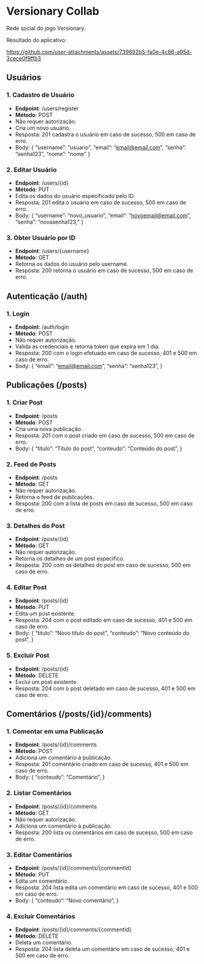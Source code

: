 # Versionary Collab
Rede social do jogo Versionary.

Resultado do aplicativo: 

https://github.com/user-attachments/assets/739692b5-fa0e-4c86-a95d-3cece0f9ffb3


## Usuários 
 
### 1. Cadastro de Usuário
- **Endpoint**: /users/register
- **Método**: POST
- Não requer autorização.
- Cria um novo usuário.
- Resposta: 201 cadastra o usuário em caso de sucesso, 500 em caso de erro.
- Body: {
  “username”: “usuario”,
  “email”: “email@email.com”,
  “senha”: “senha123”,
  “nome”: “nome”
}

### 2. Editar Usuário
- **Endpoint**: /users/{id}
- **Método**: PUT
- Edita os dados do usuário especificado pelo ID.
- Resposta: 201 edita o usuário em caso de sucesso, 500 em caso de erro.
- Body: { 
             “username”: “novo_usuario”,
              “email”: “novoemail@email.com”,
              “senha”: “novasenha123,”
}

### 3. Obter Usuário por ID
- **Endpoint**: /users/{username}
- **Método**: GET
- Retorna os dados do usuário pelo username.
- Resposta: 200 retorna o usuário em caso de sucesso, 500 em caso de erro.


## Autenticação (/auth)
 
### 1. Login
- **Endpoint**: /auth/login
- **Método**: POST
- Não requer autorização.
- Valida as credenciais e retorna token que expira em 1 dia.
- Resposta: 200 com o login efetuado em caso de sucesso, 401 e 500 em caso de erro.
- Body: {
              “email”: “email@email.com”,
              “senha”: “senha123”,
}


## Publicações (/posts)
 
### 1. Criar Post
- **Endpoint**: /posts
- **Método**: POST
- Cria uma nova publicação.
- Resposta: 201 com o post criado em caso de sucesso, 500 em caso de erro.
- Body: {
              “titulo”: “Título do post”,
              “conteudo”: “Conteúdo do post”,
}

### 2. Feed de Posts
- **Endpoint**: /posts
- **Método**: GET
- Não requer autorização.
- Retorna o feed de publicações.
- Resposta: 200 com a lista de posts em caso de sucesso, 500 em caso de erro.

### 3. Detalhes do Post
- **Endpoint**: /posts/{id}
- **Método**: GET
- Não requer autorização.
- Retorna os detalhes de um post específico.
- Resposta: 200 com os detalhes do post em caso de sucesso, 500 em caso de erro.

### 4. Editar Post
- **Endpoint**: /posts/{id}
- **Método**: PUT
- Edita um post existente.
- Resposta: 204 com o post editado em caso de sucesso, 401 e 500 em caso de erro.
- Body: {
              “titulo”: “Novo título do post”,
              “conteudo”: “Novo conteúdo do post”,
}

### 5. Excluir Post
- **Endpoint**: /posts/{id}
- **Método**: DELETE
- Exclui um post existente.
- Resposta: 204 com o post deletado em caso de sucesso, 401 e 500 em caso de erro.

## Comentários (/posts/{id}/comments)
 
### 1. Comentar em uma Publicação
- **Endpoint**: /posts/{id}/comments
- **Método**: POST
- Adiciona um comentário à publicação.
- Resposta: 201 comentário criado em caso de sucesso, 401 e 500 em caso de erro.
- Body: {
              “conteudo”: “Comentário”,
}

### 2. Listar Comentários
- **Endpoint**: /posts/{id}/comments
- **Método**: GET
- Não requer autorização.
- Adiciona um comentário à publicação.
- Resposta: 200 lista os comentários em caso de sucesso, 500 em caso de erro.

### 3. Editar Comentários
- **Endpoint**: /posts/{id}/comments/{commentId}
- **Método**: PUT
- Edita um comentário.
- Resposta: 204 lista edita um comentário em caso de sucesso, 401 e 500 em caso de erro.
- Body: {
              “conteudo”: “Novo comentário”,
}

### 4. Excluir Comentários
- **Endpoint**: /posts/{id}/comments/{commentId}
- **Método**: DELETE
- Deleta um comentário.
- Resposta: 204 lista deleta um comentário em caso de sucesso, 401 e 500 em caso de erro.



